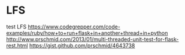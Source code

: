 # LFS
test LFS
https://www.codegrepper.com/code-examples/ruby/how+to+run+flask+in+another+thread+in+python
http://www.prschmid.com/2013/01/multi-threaded-unit-test-for-flask-rest.html
https://gist.github.com/prschmid/4643738
